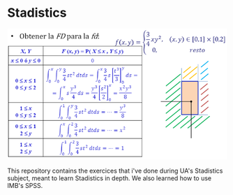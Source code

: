 # Stadistics

<img src="./assets/scrshot.png" >

This repository contains the exercices that i've done during UA's Stadistics subject, meant to learn Stadistics in depth. We also learned how to use IMB's SPSS.